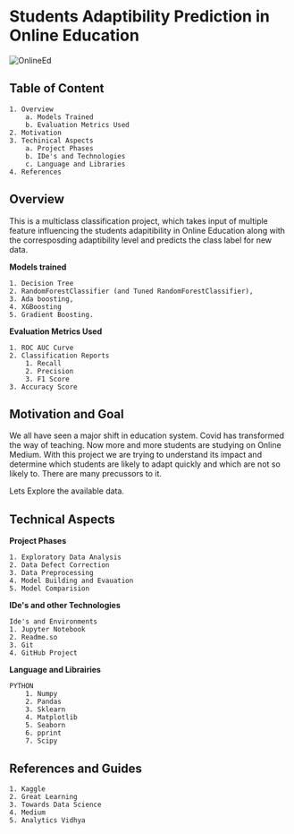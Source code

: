 # Students Adaptibility Prediction in Online Education

![OnlineEd](https://media1.giphy.com/media/VG294aYN1FbRyhtrz3/giphy.gif?cid=ecf05e47ct0tee11g8zyjfzy0urk2l8bfpiudbfwqw21kg5l&rid=giphy.gif&ct=g)


## Table of Content
    1. Overview
        a. Models Trained
        b. Evaluation Metrics Used
    2. Motivation
    3. Techinical Aspects
        a. Project Phases
        b. IDe's and Technologies
        c. Language and Libraries
    4. References



## Overview
This is a multiclass classification project, which takes input of multiple feature influencing the students adapitibility in Online Education along with the corresposding adaptibility level and predicts the class label for new data.

**Models trained**

    1. Decision Tree
    2. RandomForestClassifier (and Tuned RandomForestClassifier), 
    3. Ada boosting, 
    4. XGBoosting
    5. Gradient Boosting.

**Evaluation Metrics Used**
    
    1. ROC AUC Curve
    2. Classification Reports
        1. Recall
        2. Precision
        3. F1 Score
    3. Accuracy Score


## Motivation and Goal

We all have seen a major shift in education system. Covid has transformed the way of teaching. Now more and more students are studying on Online Medium. With this project we are trying to understand its impact and determine which students are likely to adapt quickly and which are not so likely to.
There are many precussors to it. 

Lets Explore the available data.


## Technical Aspects

**Project Phases**

    1. Exploratory Data Analysis
    2. Data Defect Correction
    3. Data Preprocessing
    4. Model Building and Evauation
    5. Model Comparision

**IDe's and other Technologies**

    Ide's and Environments
    1. Jupyter Notebook
    2. Readme.so
    3. Git
    4. GitHub Project


**Language and Librairies**
    
    PYTHON
        1. Numpy
        2. Pandas
        3. Sklearn
        4. Matplotlib
        5. Seaborn
        6. pprint
        7. Scipy



## References and Guides

    1. Kaggle
    2. Great Learning
    3. Towards Data Science
    4. Medium
    5. Analytics Vidhya 
